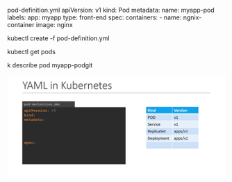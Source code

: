 
pod-definition.yml
apiVersion: v1
kind: Pod
metadata:
    name: myapp-pod
    labels:
        app: myapp
        type: front-end
spec:
    containers:
        - name: ngnix-container
          image: nginx

kubectl create -f pod-definition.yml

kubectl get pods

k describe pod myapp-podgit 


![img1](img1.png)